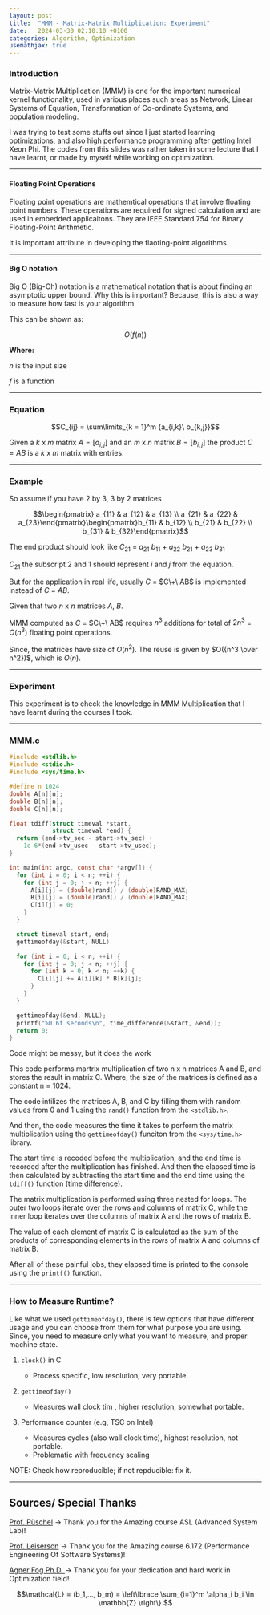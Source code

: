 ```yaml
---
layout: post
title:  "MMM - Matrix-Matrix Multiplication: Experiment"
date:   2024-03-30 02:10:10 +0100
categories: Algorithm, Optimization 
usemathjax: true
---
```


### Introduction

Matrix-Matrix Multiplication (MMM) is one for the important numerical kernel functionality, used in various places such areas as Network, Linear Systems of Equation, Transformation of Co-ordinate Systems, and population modeling. 

I was trying to test some stuffs out since I just started learning optimizations, and also high performance programming after getting Intel Xeon Phi. The codes from this slides was rather taken in some lecture that I have learnt, or made by myself while working on optimization.  

---

#### Floating Point Operations 

Floating point operations are mathemtical operations that involve floating point numbers. These operations are required for signed calculation and are used in embedded applicaitons. They are IEEE Standard 754 for Binary Floating-Point Arithmetic. 

It is important attribute in developing the flaoting-point algorithms. 

---

#### Big O notation

Big O (Big-Oh) notation is a mathematical notation that is about finding an asymptotic upper bound. Why this is important? Because, this is also a way to measure how fast is your algorithm. 

This can be shown as: 

$$O(f(n))$$ 

**Where:** 

  $n$ is the input size 
  
  $f$ is a function 
  
---

### Equation 

$$C_{ij} = \sum\limits_{k = 1}^m {a_{i,k}\ b_{k,j}}$$

Given a $k$ x $m$ matrix $A = [a_{i,j}]$ and an $m$ x $n$ matrix $B = [b_{i,j}]$ the product $C = AB$ is a $k$ x $m$ matrix with entries. 

---

### Example 

So assume if you have $2$ by $3$, $3$ by $2$ matrices 


$$\begin{pmatrix} a_{11} & a_{12} & a_{13} \\ a_{21} & a_{22} & a_{23}\end{pmatrix}\begin{pmatrix}b_{11} & b_{12} \\ b_{21} & b_{22} \\ b_{31} & b_{32}\end{pmatrix}$$ 


The end product should look like $C_{21}$ = $a_{21}\ b_{11}$ + $a_{22}\ b_{21}$ + $a_{23}\ b_{31}$  

$C_{21}$ the subscript $2$ and $1$ should represent $i$ and $j$ from the equation. 

But for the application in real life, usually $C$ = $C\+\ AB$ is implemented instead of $C$ $=\ AB$. 

Given that two $n$ x $n$ matrices $A$, $B$. 

MMM computed as $C$ = $C\+\ AB$ requires $n^3$ additions for total of $2n^3$ = $O(n^3)$ floating point operations. 

Since, the matrices have size of $O(n^2)$. The reuse is given by $O({n^3 \over n^2})$, which is $O(n)$.

---

### Experiment 

This experiment is to check the knowledge in MMM Multiplication that I have learnt during the courses I took. 

---


### **MMM.c** ###

```c
#include <stdlib.h>
#include <stdio.h>
#include <sys/time.h>

#define n 1024
double A[n][n];
double B[n][n];
double C[n][n];

float tdiff(struct timeval *start,
            struct timeval *end) {
  return (end->tv_sec - start->tv_sec) +
    1e-6*(end->tv_usec - start->tv_usec);
}

int main(int argc, const char *argv[]) {
  for (int i = 0; i < n; ++i) {
    for (int j = 0; j < n; ++j) {
      A[i][j] = (double)rand() / (double)RAND_MAX;
      B[i][j] = (double)rand() / (double)RAND_MAX;
      C[i][j] = 0;
    }
  }

  struct timeval start, end;
  gettimeofday(&start, NULL)

  for (int i = 0; i < n; ++i) {
    for (int j = 0; j < n; ++j) {
      for (int k = 0; k < n; ++k) {
        C[i][j] += A[i][k] * B[k][j];
      }
    }
  }

  gettimeofday(&end, NULL);
  printf("%0.6f seconds\n", time_difference(&start, &end));
  return 0;
}
```

Code might be messy, but it does the work 

This code performs martrix multiplication of two n x n matrices A and B, and stores the result in matrix C. Where, the size of the matrices is defined as a constant n = 1024. 

The code intilizes the matrices A, B, and C by filling them with random values from 0 and 1 using the `rand()` function from the `<stdlib.h>`. 

And then, the code measures the time it takes to perform the matrix multiplication using the `gettimeofday()` funciton from the `<sys/time.h>` library. 

The start time is recoded before the multiplication, and the end time is recorded after the multiplication has finished. And then the elapsed time is then calculated by subtracting the start time and the end time using the `tdiff()` function (time difference). 

The matrix multiplication is performed using three nested for loops. 
The outer two loops iterate over the rows and columns of matrix C, while the inner loop iterates over the columns of matrix A and the rows of matrix B. 

The value of each element of matrix C is calculated as the sum of the products of corresponding elements in the rows of matrix A and columns of matrix B. 

After all of these painful jobs, they elapsed time is printed to the console using the `printf()` function. 

---
### How to Measure Runtime? 

Like what we used `gettimeofday()`, there is few options that have different usage and you can choose from them for what purpose you are using. Since, you need to measure only what you want to measure, and proper machine state. 

1.  `clock()` in C 
    - Process specific, low resolution, very portable.

2. `gettimeofday()`
     - Measures wall clock tim , higher resolution, somewhat portable.

3. Performance counter (e.g, TSC on Intel)
     - Measures cycles (also wall clock time), highest resolution, not portable.
     - Problematic with frequency scaling
   
NOTE: Check how reproducible; if not repducible: fix it. 

---
## Sources/ Special Thanks 

[Prof. Püschel]([url](https://acl.inf.ethz.ch/people/markusp/)) -> Thank you for the Amazing course ASL (Advanced System Lab)!  

[Prof. Leiserson]([url](https://ocw.mit.edu/search/?q=Prof.+Charles+Leiserson)) -> Thank you for the Amazing course 6.172 (Performance Engineering Of Software Systems)!

[Agner Fog Ph.D.  ]([url](https://www.agner.org/contact/?e=0#0)) -> Thank you for your dedication and hard work in Optimization field! 



$$\mathcal{L} = (b_1,..., b_m) =  \left\lbrace  \sum_{i=1}^m \alpha_i b_i \in \mathbb{Z} \right\}  $$
